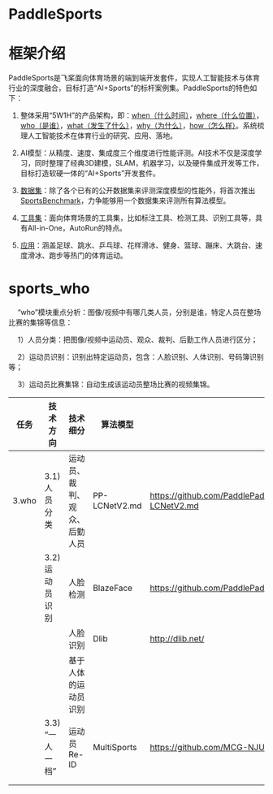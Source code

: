 # PaddleSports

# 框架介绍
PaddleSports是飞桨面向体育场景的端到端开发套件，实现人工智能技术与体育行业的深度融合，目标打造“AI+Sports”的标杆案例集。PaddleSports的特色如下：

1. 整体采用“5W1H”的产品架构，即：[when（什么时间）](#1-sportswhen)，[where（什么位置）](#2-sportswhere)，[who（是谁）](#3-sportswho)，[what（发生了什么）](#4-sportswhat)，[why（为什么）](#5-sportswhy)，[how（怎么样）](#6-sportshow)。系统梳理人工智能技术在体育行业的研究、应用、落地。

2. AI模型：从精度、速度、集成度三个维度进行性能评测。AI技术不仅是深度学习，同时整理了经典3D建模，SLAM，机器学习，以及硬件集成开发等工作，目标打造软硬一体的“AI+Sports”开发套件。

3. [数据集](#7-data)：除了各个已有的公开数据集来评测深度模型的性能外，将首次推出[SportsBenchmark](#8-sportsbenchmark)，力争能够用一个数据集来评测所有算法模型。

4. [工具集](#9-tools)：面向体育场景的工具集，比如标注工具、检测工具、识别工具等，具有All-in-One，AutoRun的特点。

5. [应用](#10-applications)：涵盖足球、跳水、乒乓球、花样滑冰、健身、篮球、蹦床、大跳台、速度滑冰、跑步等热门的体育运动。



# sports_who


&emsp; “who”模块重点分析：图像/视频中有哪几类人员，分别是谁，特定人员在整场比赛的集锦等信息：

&emsp; 1）人员分类：把图像/视频中运动员、观众、裁判、后勤工作人员进行区分；

&emsp; 2）运动员识别：识别出特定运动员，包含：人脸识别、人体识别、号码簿识别等；

&emsp; 3）运动员比赛集锦：自动生成该运动员整场比赛的视频集锦。



| 任务              | 技术方向           | 技术细分                       | 算法模型                | 链接                                                                                                          | 人力安排    |
|-----------------|----------------|----------------------------|---------------------|-------------------------------------------------------------------------------------------------------------|---------|
| 3.who           | 3.1) 人员分类          | 运动员、裁判、观众、后勤人员              | PP-LCNetV2.md                                       | https://github.com/PaddlePaddle/PaddleClas/blob/release/2.4/docs/zh_CN/models/PP-LCNetV2.md                 | 王成      |
|                 | 3.2) 运动员识别         | 人脸检测                        | BlazeFace                                           | https://github.com/PaddlePaddle/PaddleDetection/tree/release/2.4/configs/face_detection                     | 王成      |
|                 |                    | 人脸识别                        | Dlib                                                | http://dlib.net/                                                                                            | 王成      |
|                 |                    | 基于人体的运动员识别                  |                                                     |                                                                                                             | 王成      |
|                 | 3.3) “一人一档”        | 运动员Re-ID                    | MultiSports                                         | https://github.com/MCG-NJU/MultiSports                                                                      | 王成      |
|                 |                    |                             |                                                     |                                                                                                             |         |
|                 |                    |                             |                                                     |                                                                                                             |         |


